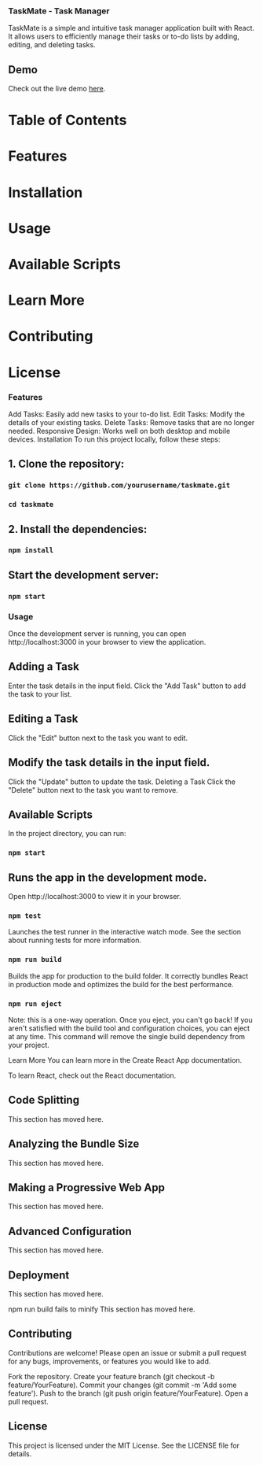 ### TaskMate - Task Manager
TaskMate is a simple and intuitive task manager application built with React. It allows users to efficiently manage their tasks or to-do lists by adding, editing, and deleting tasks.

## Demo
Check out the live demo [here](https://taskmate-xhoi.netlify.app/).


# Table of Contents
# Features
# Installation
# Usage
# Available Scripts
# Learn More
# Contributing
# License

### Features

Add Tasks: Easily add new tasks to your to-do list.
Edit Tasks: Modify the details of your existing tasks.
Delete Tasks: Remove tasks that are no longer needed.
Responsive Design: Works well on both desktop and mobile devices.
Installation
To run this project locally, follow these steps:

## 1. Clone the repository:

 ### `git clone https://github.com/yourusername/taskmate.git` 
 ### `cd taskmate`
## 2. Install the dependencies:
### `npm install`
## Start the development server:
### `npm start`
### Usage
Once the development server is running, you can open http://localhost:3000 in your browser to view the application.

## Adding a Task
Enter the task details in the input field.
Click the "Add Task" button to add the task to your list.
## Editing a Task
Click the "Edit" button next to the task you want to edit.
## Modify the task details in the input field.
Click the "Update" button to update the task.
Deleting a Task
Click the "Delete" button next to the task you want to remove.

## Available Scripts
In the project directory, you can run:

### `npm start`

## Runs the app in the development mode.
Open http://localhost:3000 to view it in your browser.

### `npm test`
Launches the test runner in the interactive watch mode.
See the section about running tests for more information.

### `npm run build`
Builds the app for production to the build folder.
It correctly bundles React in production mode and optimizes the build for the best performance.

### `npm run eject`
Note: this is a one-way operation. Once you eject, you can't go back!
If you aren't satisfied with the build tool and configuration choices, you can eject at any time. This command will remove the single build dependency from your project.

Learn More
You can learn more in the Create React App documentation.

To learn React, check out the React documentation.

## Code Splitting
This section has moved here.

## Analyzing the Bundle Size
This section has moved here.

## Making a Progressive Web App
This section has moved here.

## Advanced Configuration
This section has moved here.

## Deployment
This section has moved here.

npm run build fails to minify
This section has moved here.

## Contributing
Contributions are welcome! Please open an issue or submit a pull request for any bugs, improvements, or features you would like to add.

Fork the repository.
Create your feature branch (git checkout -b feature/YourFeature).
Commit your changes (git commit -m 'Add some feature').
Push to the branch (git push origin feature/YourFeature).
Open a pull request.
## License
This project is licensed under the MIT License. See the LICENSE file for details.
